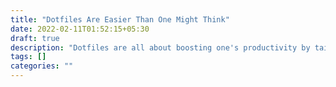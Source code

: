 ```yaml
---
title: "Dotfiles Are Easier Than One Might Think"
date: 2022-02-11T01:52:15+05:30
draft: true
description: "Dotfiles are all about boosting one's productivity by tailoring the machine's configurations to his/her needs. This article looks into the very simple but powerful configurations one can have and master withing a few minute."
tags: []
categories: ""
---
```

